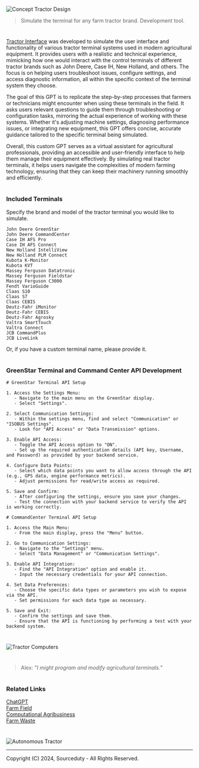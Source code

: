 ![Concept Tractor Design](https://github.com/user-attachments/assets/f9fa7e16-2b0a-4ab0-865a-062f29753ae0)

> Simulate the terminal for any farm tractor brand. Development tool.

#

[Tractor Interface](https://chatgpt.com/g/g-g7HGANyCX-tractor-interface) was developed to simulate the user interface and functionality of various tractor terminal systems used in modern agricultural equipment. It provides users with a realistic and technical experience, mimicking how one would interact with the control terminals of different tractor brands such as John Deere, Case IH, New Holland, and others. The focus is on helping users troubleshoot issues, configure settings, and access diagnostic information, all within the specific context of the terminal system they choose.

The goal of this GPT is to replicate the step-by-step processes that farmers or technicians might encounter when using these terminals in the field. It asks users relevant questions to guide them through troubleshooting or configuration tasks, mirroring the actual experience of working with these systems. Whether it's adjusting machine settings, diagnosing performance issues, or integrating new equipment, this GPT offers concise, accurate guidance tailored to the specific terminal being simulated.

Overall, this custom GPT serves as a virtual assistant for agricultural professionals, providing an accessible and user-friendly interface to help them manage their equipment effectively. By simulating real tractor terminals, it helps users navigate the complexities of modern farming technology, ensuring that they can keep their machinery running smoothly and efficiently.

#
### Included Terminals

Specify the brand and model of the tractor terminal you would like to simulate.

```
John Deere GreenStar
John Deere CommandCenter
Case IH AFS Pro
Case IH AFS Connect
New Holland IntelliView
New Holland PLM Connect
Kubota K-Monitor
Kubota KVT
Massey Ferguson Datatronic
Massey Ferguson Fieldstar
Massey Ferguson C3000
Fendt VarioGuide
Claas S10
Claas S7
Claas CEBIS
Deutz-Fahr iMonitor
Deutz-Fahr CEBIS
Deutz-Fahr Agrosky
Valtra SmartTouch
Valtra Connect
JCB CommandPlus
JCB LiveLink
```

Or, if you have a custom terminal name, please provide it.

#
### GreenStar Terminal and Command Center API Development

```
# GreenStar Terminal API Setup

1. Access the Settings Menu:
   - Navigate to the main menu on the GreenStar display.
   - Select "Settings".

2. Select Communication Settings:
   - Within the settings menu, find and select "Communication" or "ISOBUS Settings".
   - Look for "API Access" or "Data Transmission" options.

3. Enable API Access:
   - Toggle the API Access option to "ON".
   - Set up the required authentication details (API key, Username, and Password) as provided by your backend service.

4. Configure Data Points:
   - Select which data points you want to allow access through the API (e.g., GPS data, engine performance metrics).
   - Adjust permissions for read/write access as required.

5. Save and Confirm:
   - After configuring the settings, ensure you save your changes.
   - Test the connection with your backend service to verify the API is working correctly.

# CommandCenter Terminal API Setup

1. Access the Main Menu:
   - From the main display, press the "Menu" button.

2. Go to Communication Settings:
   - Navigate to the "Settings" menu.
   - Select "Data Management" or "Communication Settings".

3. Enable API Integration:
   - Find the "API Integration" option and enable it.
   - Input the necessary credentials for your API connection.

4. Set Data Preferences:
   - Choose the specific data types or parameters you wish to expose via the API.
   - Set permissions for each data type as necessary.

5. Save and Exit:
   - Confirm the settings and save them.
   - Ensure that the API is functioning by performing a test with your backend system.
```

#

![Tractor Computers](https://github.com/user-attachments/assets/8a223b3b-225f-411d-b98b-48b8ebceaf2a)

#

> Alex: "*I might program and modify agricultural terminals.*"

#
### Related Links

[ChatGPT](https://github.com/sourceduty/ChatGPT)
<br>
[Farm Field](https://chat.openai.com/g/g-0SdwLVQqg-farm-field)
<br>
[Computational Agribusiness](https://github.com/sourceduty/Computational_Agribusiness)
<br>
[Farm Waste](https://github.com/sourceduty/Farm_Waste)

#

![Autonomous Tractor](https://github.com/user-attachments/assets/22cad2ae-84b9-428d-a9c5-fe229e5df340)

***
Copyright (C) 2024, Sourceduty - All Rights Reserved.
